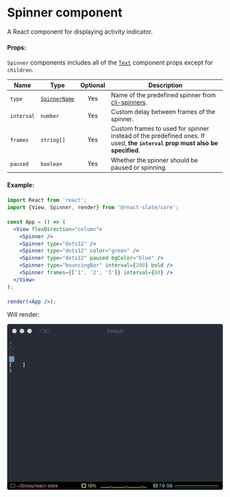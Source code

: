 # Spinner component

A React component for displaying activity indicator.

#### Props:

`Spinner` components includes all of the [`Text`](components/text) component props except for `children`.

| Name       | Type                                                                                        | Optional | Description                                                                                                                |
| ---------- | ------------------------------------------------------------------------------------------- | :------: | -------------------------------------------------------------------------------------------------------------------------- |
| `type`     | [`SpinnerName`](https://github.com/sindresorhus/cli-spinners/blob/master/index.d.ts#L2-L72) |   Yes    | Name of the predefined spinner from [cli-spinners](https://www.npmjs.com/package/cli-spinners).                            |
| `interval` | `number`                                                                                    |   Yes    | Custom delay between frames of the spinner.                                                                                |
| `frames`   | `string[]`                                                                                  |   Yes    | Custom frames to used for spinner instead of the predefined ones. If used, **the `interval` prop must also be specified**. |
| `paused`   | `boolean`                                                                                   |   Yes    | Whether the spinner should be paused or spinning.                                                                          |

#### Example:

```jsx
import React from 'react';
import {View, Spinner, render} from '@react-slate/core';

const App = () => (
  <View flexDirection="column">
    <Spinner />
    <Spinner type="dots12" />
    <Spinner type="dots12" color="green" />
    <Spinner type="dots12" paused bgColor="blue" />
    <Spinner type="bouncingBar" interval={200} bold />
    <Spinner frames={['1', '2', '3']} interval={80} />
  </View>
);

render(<App />);
```

Will render:

![Spinner example GIF](../_assets/spinner.gif)
